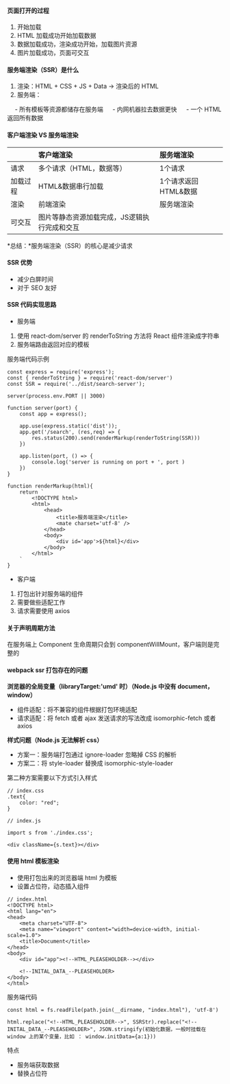 #### 页面打开的过程

1. 开始加载
2. HTML 加载成功开始加载数据
3. 数据加载成功，渲染成功开始，加载图片资源
4. 图片加载成功，页面可交互

#### 服务端渲染（SSR）是什么

1. 渲染：HTML + CSS + JS + Data -> 渲染后的 HTML
2. 服务端：

&emsp; - 所有模板等资源都储存在服务端
&emsp; - 内网机器拉去数据更快
&emsp; - 一个 HTML 返回所有数据

#### 客户端渲染 VS 服务端渲染

||客户端渲染|服务端渲染|
|:---|:---|:---|
|请求|多个请求（HTML，数据等）|1个请求|
|加载过程|HTML&数据串行加载|1个请求返回HTML&数据|
|渲染|前端渲染|服务端渲染|
|可交互|图片等静态资源加载完成，JS逻辑执行完成和交互||

*总结：*服务端渲染（SSR）的核心是减少请求

#### SSR 优势

- 减少白屏时间
- 对于 SEO 友好

#### SSR 代码实现思路

- 服务端

1. 使用 react-dom/server 的 renderToString 方法将 React 组件渲染成字符串
2. 服务端路由返回对应的模板

服务端代码示例
~~~
const express = require('express');
const { renderToString } = require('react-dom/server')
const SSR = require('../dist/search-server');

server(process.env.PORT || 3000)

function server(port) {
    const app = express();

    app.use(express.static('dist'));
    app.get('/search', (res,req) => {
        res.status(200).send(renderMarkup(renderToString(SSR)))
    })

    app.listen(port, () => {
        console.log('server is running on port + ', port )
    })
}

function renderMarkup(html){
    return `
        <!DOCTYPE html>
        <html>
            <head>
                <title>服务端渲染</title>
                <mate charset='utf-8' />
            </head>
            <body>
                <div id='app'>${html}</div>
            </body>
        </html>
    `
}
~~~

- 客户端

1. 打包出针对服务端的组件
2. 需要做些适配工作
3. 请求需要使用 axios


#### 关于声明周期方法

在服务端上 Component 生命周期只会到 componentWillMount，客户端则是完整的

#### webpack ssr 打包存在的问题

**浏览器的全局变量（libraryTarget:'umd' 时）（Node.js 中没有 document， window）**

- 组件适配：将不兼容的组件根据打包环境适配
- 请求适配：将 fetch 或者 ajax 发送请求的写法改成 isomorphic-fetch 或者 axios

**样式问题（Node.js 无法解析 css）**

- 方案一：服务端打包通过 ignore-loader 忽略掉 CSS 的解析
- 方案二：将 style-loader 替换成 isomorphic-style-loader

第二种方案需要以下方式引入样式

~~~
// index.css
.text{
    color: "red";
}

// index.js

import s from './index.css';

<div className={s.text}></div>

~~~

#### 使用 html 模板渲染

- 使用打包出来的浏览器端 html 为模板
- 设置占位符，动态插入组件

~~~
// index.html
<!DOCTYPE html>
<html lang="en">
<head>
    <meta charset="UTF-8">
    <meta name="viewport" content="width=device-width, initial-scale=1.0">
    <title>Document</title>
</head>
<body>
    <div id="app"><!--HTML_PLEASEHOLDER--></div>

    <!--INITAL_DATA_--PLEASEHOLDER>
</body>
</html>
~~~

服务端代码

~~~
const html = fs.readFile(path.join(__dirname, "index.html"), 'utf-8')

html.replace("<!--HTML_PLEASEHOLDER-->", SSRStr).replace("<!--INITAL_DATA_--PLEASEHOLDER>", JSON.stringify(初始化数据，一般时挂载在 window 上的某个变量，比如 ： window.initData={a:1}))
~~~

特点
- 服务端获取数据
- 替换占位符 